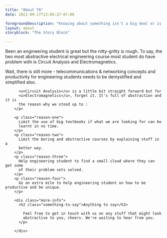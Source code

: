 ```yaml
---
title: "About TA"
date: 2021-09-27T13:05:27-07:00

foregrounddescription: "Knowing about something isn't a big deal or is it?"
layout: about
storyblock: "The Story Block"

---
```


Been an engineering student is great but the nitty-gritty is rough. To
say, the two most abstractive electrical engineering course most
student do have problem with is <span>Circuit Analysis</span> and
<span>Electromagnetics.</span>

Wait, there is still more - telecommunications & networking concepts and productivity for engineering students
needs to be demystified and simplified also.

          <u>Circuit Analysis</u> is a little bit straight forward but for
          <u>Electromagnetics</u>, forget it. It's full of abstraction and it is
          the reason why we stood up to :
        </p>

        <p class="reason-one">
          Limit the use of big textbooks if what we are looking for can be
          learnt in no time.
        </p>
        <p class="reason-two">
          Limit the boring and abstractive courses by explaining stuff in a
          better way.
        </p>
        <p class="reason-three">
          Help engineering student to find a small cloud where they can get some
          of their problem sets solved.
        </p>
        <p class="reason-four">
          Go an extra mile to help engineering student on how to be productive and be unique.
        </p>

        <div class="more-info">
          <h2 class="something-to-say">Anything to say</h2>

            Feel free to get in touch with us on any stuff that might look
            abstractive to you, cheers. We're waiting to hear from you.
          </p>

        </div>
